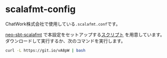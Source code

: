 # scalafmt-config

ChatWork株式会社で使用している`.scalafmt.conf`です。

[neo-sbt-scalafmt](https://github.com/lucidsoftware/neo-sbt-scalafmt) で本設定をセットアップする[スクリプト](setup.sh) を用意しています。ダウンロードして実行するか、次のコマンドを実行します。

```bash
curl -L https://git.io/vA8pW | bash
```
